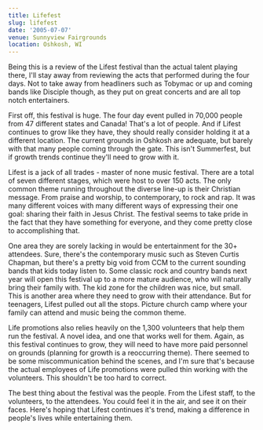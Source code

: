 ```yaml
---
title: Lifefest
slug: lifefest
date: '2005-07-07'
venue: Sunnyview Fairgrounds
location: Oshkosh, WI
---
```


Being this is a review of the Lifest festival than the actual talent playing there, I'll stay away from reviewing the acts that performed during the four days. Not to take away from headliners such as Tobymac or up and coming bands like Disciple though, as they put on great concerts and are all top notch entertainers.

First off, this festival is huge. The four day event pulled in 70,000 people from 47 different states and Canada! That's a lot of people. And if Lifest continues to grow like they have, they should really consider holding it at a different location. The current grounds in Oshkosh are adequate, but barely with that many people coming through the gate. This isn't Summerfest, but if growth trends continue they'll need to grow with it.

Lifest is a jack of all trades - master of none music festival. There are a total of seven different stages, which were host to over 150 acts. The only common theme running throughout the diverse line-up is their Christian message. From praise and worship, to contemporary, to rock and rap. It was many different voices with many different ways of expressing their one goal: sharing their faith in Jesus Christ. The festival seems to take pride in the fact that they have something for everyone, and they come pretty close to accomplishing that. 

One area they are sorely lacking in would be entertainment for the 30+ attendees. Sure, there's the contemporary music such as Steven Curtis Chapman, but there's a pretty big void from CCM to the current sounding bands that kids today listen to. Some classic rock and country bands next year will open this festival up to a more mature audience, who will naturally bring their family with. The kid zone for the children was nice, but small. This is another area where they need to grow with their attendance. But for teenagers, Lifest pulled out all the stops. Picture church camp where your family can attend and music being the common theme. 

Life promotions also relies heavily on the 1,300 volunteers that help them run the festival. A novel idea, and one that works well for them. Again, as this festival continues to grow, they will need to have more paid personnel on grounds (planning for growth is a reoccurring theme). There seemed to be some miscommunication behind the scenes, and I'm sure that's because the actual employees of Life promotions were pulled thin working with the volunteers. This shouldn't be too hard to correct.

The best thing about the festival was the people. From the Lifest staff, to the volunteers, to the attendees. You could feel it in the air, and see it on their faces. Here's hoping that Lifest continues it's trend, making a difference in people's lives while entertaining them.